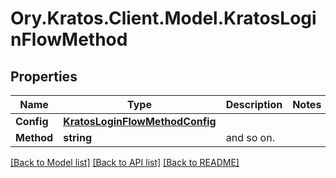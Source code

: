 # Ory.Kratos.Client.Model.KratosLoginFlowMethod
## Properties

Name | Type | Description | Notes
------------ | ------------- | ------------- | -------------
**Config** | [**KratosLoginFlowMethodConfig**](KratosLoginFlowMethodConfig.md) |  | 
**Method** | **string** | and so on. | 

[[Back to Model list]](../README.md#documentation-for-models) [[Back to API list]](../README.md#documentation-for-api-endpoints) [[Back to README]](../README.md)

